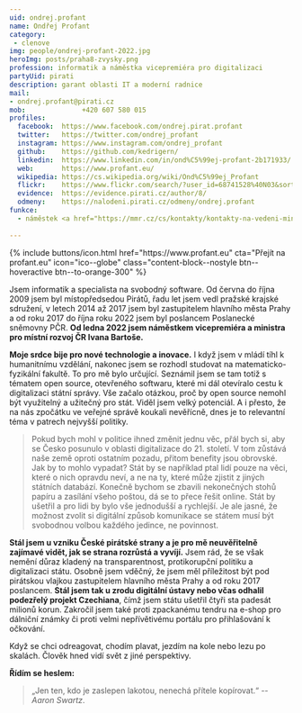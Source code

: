 ```yaml
---
uid: ondrej.profant
name: Ondřej Profant
category:
 - clenove
img: people/ondrej-profant-2022.jpg
heroImg: posts/praha8-zvysky.png
profession: informatik a náměstka vicepremiéra pro digitalizaci
partyUid: pirati
description: garant oblasti IT a moderní radnice
mail:
- ondrej.profant@pirati.cz
mob:			  +420 607 580 015
profiles:
  facebook:  https://www.facebook.com/ondrej.pirat.profant
  twitter: 	 https://twitter.com/ondrej_profant
  instagram: https://www.instagram.com/ondrej_profant
  github:    https://github.com/kedrigern/
  linkedin:  https://www.linkedin.com/in/ond%C5%99ej-profant-2b171933/
  web:       https://www.profant.eu/
  wikipedia: https://cs.wikipedia.org/wiki/Ond%C5%99ej_Profant
  flickr:    https://www.flickr.com/search/?user_id=68741528%40N03&sort=date-taken-desc&view_all=1&text=ond%C5%99ej%20profant
  evidence:  https://evidence.pirati.cz/author/8/
  odmeny:    https://nalodeni.pirati.cz/odmeny/ondrej.profant
funkce:
  - náměstek <a href="https://mmr.cz/cs/kontakty/kontakty-na-vedeni-ministerstva">ministra pro místní rozvoj</a>
  
---
```

<div class="mb-4">
{% include buttons/icon.html href="https://www.profant.eu" cta="Přejít na profant.eu" icon="ico--globe" class="content-block--nostyle btn--hoveractive btn--to-orange-300" %}
</div>

Jsem informatik a specialista na svobodný software. Od června do října 2009 jsem byl místopředsedou Pirátů, řadu let jsem vedl pražské krajské sdružení, v letech 2014 až 2017 jsem byl zastupitelem hlavního města Prahy a od roku 2017 do října roku 2022 jsem byl poslancem Poslanecké sněmovny PČR. **Od ledna 2022 jsem náměstkem vicepremiéra a ministra pro místní rozvoj ČR Ivana Bartoše.**

**Moje srdce bije pro nové technologie a inovace.** I když jsem v mládí tíhl k humanitnímu vzdělání, nakonec jsem se rozhodl studovat na matematicko-fyzikální fakultě. To pro mě bylo určující. Seznámil jsem se tam totiž s tématem open source, otevřeného softwaru, které mi dál otevíralo cestu k digitalizaci státní správy. Vše začalo otázkou, proč by open source nemohl být využitelný a užitečný pro stát. Viděl jsem velký potenciál. A i přesto, že na nás zpočátku ve veřejné správě koukali nevěřícně, dnes je to relevantní téma v patrech nejvyšší politiky.

>Pokud bych mohl v politice ihned změnit jednu věc, přál bych si, aby se Česko posunulo v oblasti digitalizace do 21. století. V tom zůstává naše země oproti ostatním pozadu, přitom benefity jsou obrovské. Jak by to mohlo vypadat? Stát by se například ptal lidí pouze na věci, které o nich opravdu neví, a ne na ty, které může zjistit z jiných státních databází. Konečně bychom se zbavili nekonečných stohů papíru a zasílání všeho poštou, dá se to přece řešit online. Stát by ušetřil a pro lidi by bylo vše jednodušší a rychlejší. Je ale jasné, že možnost zvolit si digitální způsob komunikace se státem musí být svobodnou volbou každého jedince, ne povinnost.

**Stál jsem u vzniku České pirátské strany a je pro mě neuvěřitelně zajímavé vidět, jak se strana rozrůstá a vyvíjí.** Jsem rád, že se však nemění důraz kladený na transparentnost, protikorupční politiku a digitalizaci státu. Osobně jsem vděčný, že jsem měl příležitost být pod pirátskou vlajkou zastupitelem hlavního města Prahy a od roku 2017 poslancem. **Stál jsem tak u zrodu digitální ústavy nebo včas odhalil podezřelý projekt Czechiana**, čímž jsem státu ušetřil čtyři sta padesát milionů korun. Zakročil jsem také proti zpackanému tendru na e-shop pro dálniční známky či proti velmi nepřívětivému portálu pro přihlašování k očkování.

Když se chci odreagovat, chodím plavat, jezdím na kole nebo lezu po skalách. Člověk hned vidí svět z jiné perspektivy.

**Řídím se heslem:**
> „Jen ten, kdo je zaslepen lakotou, nenechá přítele kopírovat.“ -- *Aaron Swartz*.